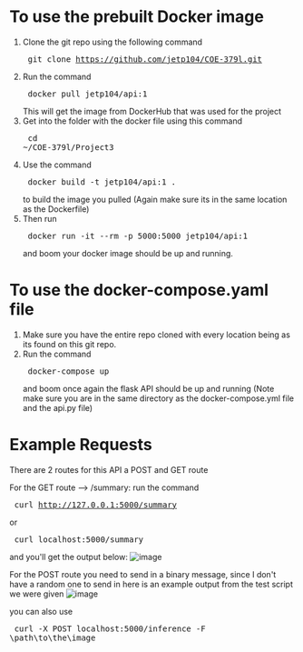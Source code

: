 # To use the prebuilt Docker image 

1. Clone the git repo using the following command <pre> git clone https://github.com/jetp104/COE-379l.git</pre> 
2. Run the command <pre> docker pull jetp104/api:1 </pre> This will get the image from DockerHub that was used for the project
3. Get into the folder with the docker file using this command <pre> cd ~/COE-379l/Project3 </pre>
4. Use the command <pre> docker build -t jetp104/api:1 . </pre> to build the image you pulled (Again make sure its in the same location as the Dockerfile) 
5. Then run <pre>  docker run -it --rm -p 5000:5000 jetp104/api:1 </pre> and boom your docker image should be up and running.

# To use the docker-compose.yaml file
1. Make sure you have the entire repo cloned with every location being as its found on this git repo.
2. Run the command <pre> docker-compose up </pre> and boom once again the flask API should be up and running (Note make sure you are in the same directory as the docker-compose.yml file and the api.py file)

# Example Requests 
There are 2 routes for this API a POST and GET route 

For the GET route --> /summary: 
  run the command <pre> curl http://127.0.0.1:5000/summary </pre>  or  <pre> curl localhost:5000/summary </pre> and you'll get the output below: 
  ![image](https://github.com/user-attachments/assets/71ee003e-133c-4467-8073-3d1ea5f6872f)

For the POST route you need to send in a binary message, since I don't have a random one to send in here is an example output from the test script we were given
![image](https://github.com/user-attachments/assets/c2c3806f-1ffe-43d4-915a-afffed9439f7)

you can also use <pre> curl -X POST localhost:5000/inference -F \path\to\the\image </pre>
